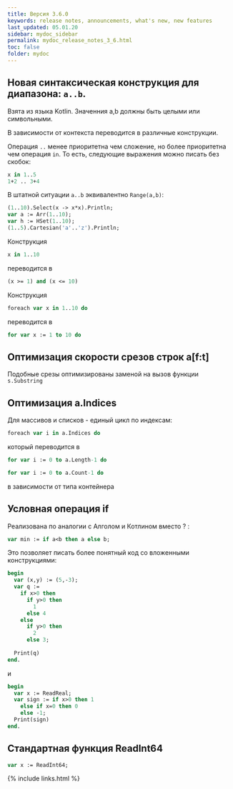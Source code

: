 ```yaml
---
title: Версия 3.6.0
keywords: release notes, announcements, what's new, new features
last_updated: 05.01.20
sidebar: mydoc_sidebar
permalink: mydoc_release_notes_3_6.html
toс: false
folder: mydoc
---
```


## Новая синтаксическая конструкция для диапазона: `a..b`. 

Взята из языка Kotlin. Значенния a,b должны быть целыми или символьными.

В зависимости от контекста переводится в различные конструкции. 

Операция `..` менее приоритетна чем сложение, но более приоритетна чем операция `in`.
То есть, следующие выражения можно писать без скобок:
```pascal 
x in 1..5
1+2 .. 3+4
```

В штатной ситуации `a..b` эквивалентно `Range(a,b)`:
```pascal  
(1..10).Select(x -> x*x).Println;
var a := Arr(1..10);
var h := HSet(1..10);
(1..5).Cartesian('a'..'z').Println;
```

Конструкция 
```pascal  
x in 1..10
```
переводится в 
```pascal
(x >= 1) and (x <= 10)
```

Конструкция 
```pascal  
foreach var x in 1..10 do
```
переводится в 
```pascal
for var x := 1 to 10 do
```

## Оптимизация скорости срезов строк a[f:t]

Подобные срезы оптимизированы заменой на вызов функции `s.Substring`

## Оптимизация a.Indices

Для массивов и списков - единый цикл по индексам:
```pascal
foreach var i in a.Indices do
```
который переводится в 
```pascal
for var i := 0 to a.Length-1 do

for var i := 0 to a.Count-1 do
```
в зависимости от типа контейнера

## Условная операция if

Реализована по аналогии с Алголом и Котлином вместо ? :
```pascal
var min := if a<b then a else b;
```
Это позволяет писать более понятный код со вложенными конструкциями:
```pascal
begin
  var (x,y) := (5,-3);
  var q := 
    if x>0 then
      if y>0 then
        1
      else 4
    else
      if y>0 then
        2
      else 3;
        
  Print(q)
end.
```
и
```pascal
begin
  var x := ReadReal;
  var sign := if x>0 then 1
    else if x=0 then 0
    else -1;
  Print(sign)
end.
```

## Стандартная функция ReadInt64

```pascal
var x := ReadInt64;
```


{% include links.html %}
